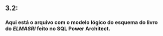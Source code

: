 ## 3.2: 
### Aqui está o arquivo com o modelo lógico do esquema do livro do *ELMASRI* feito no SQL Power Architect.
